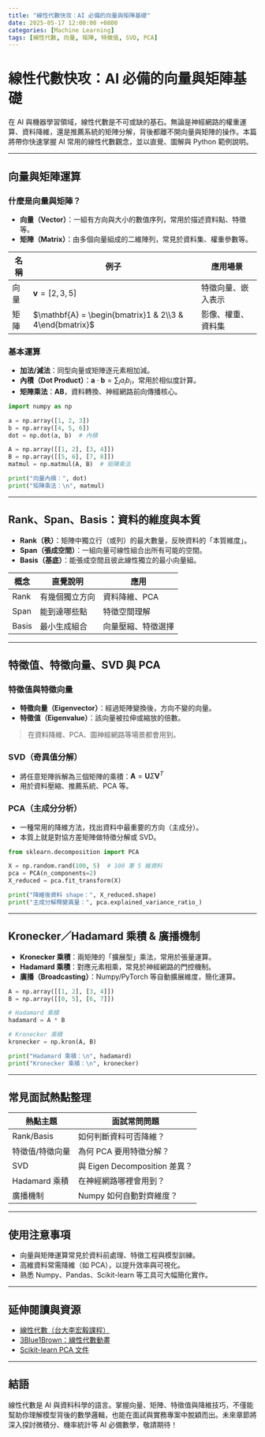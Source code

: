 ```yaml
---
title: "線性代數快攻：AI 必備的向量與矩陣基礎"
date: 2025-05-17 12:00:00 +0800
categories: [Machine Learning]
tags: [線性代數, 向量, 矩陣, 特徵值, SVD, PCA]
---
```


# 線性代數快攻：AI 必備的向量與矩陣基礎

在 AI 與機器學習領域，線性代數是不可或缺的基石。無論是神經網路的權重運算、資料降維，還是推薦系統的矩陣分解，背後都離不開向量與矩陣的操作。本篇將帶你快速掌握 AI 常用的線性代數觀念，並以直覺、圖解與 Python 範例說明。

---

## 向量與矩陣運算

### 什麼是向量與矩陣？

- **向量（Vector）**：一組有方向與大小的數值序列，常用於描述資料點、特徵等。
- **矩陣（Matrix）**：由多個向量組成的二維陣列，常見於資料集、權重參數等。

| 名稱 | 例子                                                    | 應用場景           |
| ---- | ------------------------------------------------------- | ------------------ |
| 向量 | $\mathbf{v} = [2, 3, 5]$                                | 特徵向量、嵌入表示 |
| 矩陣 | $\mathbf{A} = \begin{bmatrix}1 & 2\\3 & 4\end{bmatrix}$ | 影像、權重、資料集 |

### 基本運算

- **加法/減法**：同型向量或矩陣逐元素相加減。
- **內積（Dot Product）**：$\mathbf{a} \cdot \mathbf{b} = \sum_i a_i b_i$，常用於相似度計算。
- **矩陣乘法**：$\mathbf{A} \mathbf{B}$，資料轉換、神經網路前向傳播核心。

```python
import numpy as np

a = np.array([1, 2, 3])
b = np.array([4, 5, 6])
dot = np.dot(a, b)  # 內積

A = np.array([[1, 2], [3, 4]])
B = np.array([[5, 6], [7, 8]])
matmul = np.matmul(A, B)  # 矩陣乘法

print("向量內積：", dot)
print("矩陣乘法：\n", matmul)
```

---

## Rank、Span、Basis：資料的維度與本質

- **Rank（秩）**：矩陣中獨立行（或列）的最大數量，反映資料的「本質維度」。
- **Span（張成空間）**：一組向量可線性組合出所有可能的空間。
- **Basis（基底）**：能張成空間且彼此線性獨立的最小向量組。

| 概念  | 直覺說明       | 應用               |
| ----- | -------------- | ------------------ |
| Rank  | 有幾個獨立方向 | 資料降維、PCA      |
| Span  | 能到達哪些點   | 特徵空間理解       |
| Basis | 最小生成組合   | 向量壓縮、特徵選擇 |

---

## 特徵值、特徵向量、SVD 與 PCA

### 特徵值與特徵向量

- **特徵向量（Eigenvector）**：經過矩陣變換後，方向不變的向量。
- **特徵值（Eigenvalue）**：該向量被拉伸或縮放的倍數。

> 在資料降維、PCA、圖神經網路等場景都會用到。

### SVD（奇異值分解）

- 將任意矩陣拆解為三個矩陣的乘積：$\mathbf{A} = \mathbf{U} \Sigma \mathbf{V}^T$
- 用於資料壓縮、推薦系統、PCA 等。

### PCA（主成分分析）

- 一種常用的降維方法，找出資料中最重要的方向（主成分）。
- 本質上就是對協方差矩陣做特徵分解或 SVD。

```python
from sklearn.decomposition import PCA

X = np.random.rand(100, 5)  # 100 筆 5 維資料
pca = PCA(n_components=2)
X_reduced = pca.fit_transform(X)

print("降維後資料 shape：", X_reduced.shape)
print("主成分解釋變異量：", pca.explained_variance_ratio_)
```

---

## Kronecker／Hadamard 乘積 & 廣播機制

- **Kronecker 乘積**：兩矩陣的「擴展型」乘法，常用於張量運算。
- **Hadamard 乘積**：對應元素相乘，常見於神經網路的門控機制。
- **廣播（Broadcasting）**：Numpy/PyTorch 等自動擴展維度，簡化運算。

```python
A = np.array([[1, 2], [3, 4]])
B = np.array([[0, 5], [6, 7]])

# Hadamard 乘積
hadamard = A * B

# Kronecker 乘積
kronecker = np.kron(A, B)

print("Hadamard 乘積：\n", hadamard)
print("Kronecker 乘積：\n", kronecker)
```

---

## 常見面試熱點整理

| 熱點主題        | 面試常問問題                  |
| --------------- | ----------------------------- |
| Rank/Basis      | 如何判斷資料可否降維？        |
| 特徵值/特徵向量 | 為何 PCA 要用特徵分解？       |
| SVD             | 與 Eigen Decomposition 差異？ |
| Hadamard 乘積   | 在神經網路哪裡會用到？        |
| 廣播機制        | Numpy 如何自動對齊維度？      |

---

## 使用注意事項

* 向量與矩陣運算常見於資料前處理、特徵工程與模型訓練。
* 高維資料常需降維（如 PCA），以提升效率與可視化。
* 熟悉 Numpy、Pandas、Scikit-learn 等工具可大幅簡化實作。

---

## 延伸閱讀與資源

* [線性代數（台大李宏毅課程）](https://www.youtube.com/watch?v=QK_Hv6pG4nE)
* [3Blue1Brown：線性代數動畫](https://www.youtube.com/playlist?list=PLZHQObOWTQDMsr9K-rj53DwVRMYO3t5Yr)
* [Scikit-learn PCA 文件](https://scikit-learn.org/stable/modules/generated/sklearn.decomposition.PCA.html)

---

## 結語

線性代數是 AI 與資料科學的語言。掌握向量、矩陣、特徵值與降維技巧，不僅能幫助你理解模型背後的數學邏輯，也能在面試與實務專案中脫穎而出。未來章節將深入探討微積分、機率統計等 AI 必備數學，敬請期待！